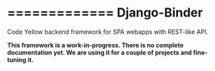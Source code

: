 =============
Django-Binder
=============

Code Yellow backend framework for SPA webapps with REST-like API.

**This framework is a work-in-progress. There is no complete documentation yet. We are using it for a couple of projects and fine-tuning it.**
